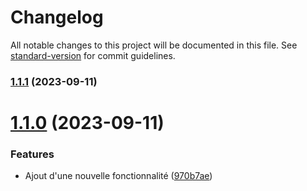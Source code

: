 # Changelog

All notable changes to this project will be documented in this file. See [standard-version](https://github.com/conventional-changelog/standard-version) for commit guidelines.

### [1.1.1](https://github.com/multivers-dev/angular-cookbook/compare/v1.1.0...v1.1.1) (2023-09-11)

# [1.1.0](https://github.com/multivers-dev/angular-cookbook/compare/970b7aea3ad24ebb39cfda0c415d1287fe5c4879...v1.1.0) (2023-09-11)


### Features

* Ajout d'une nouvelle fonctionnalité ([970b7ae](https://github.com/multivers-dev/angular-cookbook/commit/970b7aea3ad24ebb39cfda0c415d1287fe5c4879))
